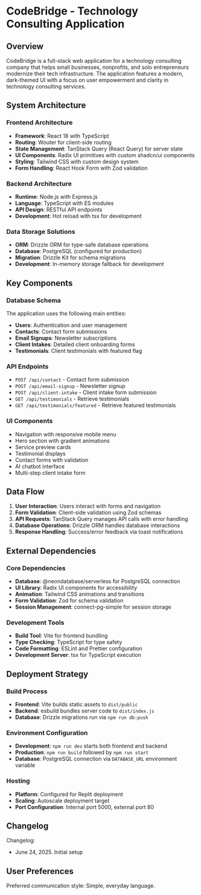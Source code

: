 # CodeBridge - Technology Consulting Application

## Overview

CodeBridge is a full-stack web application for a technology consulting company that helps small businesses, nonprofits, and solo entrepreneurs modernize their tech infrastructure. The application features a modern, dark-themed UI with a focus on user empowerment and clarity in technology consulting services.

## System Architecture

### Frontend Architecture
- **Framework**: React 18 with TypeScript
- **Routing**: Wouter for client-side routing
- **State Management**: TanStack Query (React Query) for server state
- **UI Components**: Radix UI primitives with custom shadcn/ui components
- **Styling**: Tailwind CSS with custom design system
- **Form Handling**: React Hook Form with Zod validation

### Backend Architecture
- **Runtime**: Node.js with Express.js
- **Language**: TypeScript with ES modules
- **API Design**: RESTful API endpoints
- **Development**: Hot reload with tsx for development

### Data Storage Solutions
- **ORM**: Drizzle ORM for type-safe database operations
- **Database**: PostgreSQL (configured for production)
- **Migration**: Drizzle Kit for schema migrations
- **Development**: In-memory storage fallback for development

## Key Components

### Database Schema
The application uses the following main entities:
- **Users**: Authentication and user management
- **Contacts**: Contact form submissions
- **Email Signups**: Newsletter subscriptions
- **Client Intakes**: Detailed client onboarding forms
- **Testimonials**: Client testimonials with featured flag

### API Endpoints
- `POST /api/contact` - Contact form submission
- `POST /api/email-signup` - Newsletter signup
- `POST /api/client-intake` - Client intake form submission
- `GET /api/testimonials` - Retrieve testimonials
- `GET /api/testimonials/featured` - Retrieve featured testimonials

### UI Components
- Navigation with responsive mobile menu
- Hero section with gradient animations
- Service preview cards
- Testimonial displays
- Contact forms with validation
- AI chatbot interface
- Multi-step client intake form

## Data Flow

1. **User Interaction**: Users interact with forms and navigation
2. **Form Validation**: Client-side validation using Zod schemas
3. **API Requests**: TanStack Query manages API calls with error handling
4. **Database Operations**: Drizzle ORM handles database interactions
5. **Response Handling**: Success/error feedback via toast notifications

## External Dependencies

### Core Dependencies
- **Database**: @neondatabase/serverless for PostgreSQL connection
- **UI Library**: Radix UI components for accessibility
- **Animation**: Tailwind CSS animations and transitions
- **Form Validation**: Zod for schema validation
- **Session Management**: connect-pg-simple for session storage

### Development Tools
- **Build Tool**: Vite for frontend bundling
- **Type Checking**: TypeScript for type safety
- **Code Formatting**: ESLint and Prettier configuration
- **Development Server**: tsx for TypeScript execution

## Deployment Strategy

### Build Process
- **Frontend**: Vite builds static assets to `dist/public`
- **Backend**: esbuild bundles server code to `dist/index.js`
- **Database**: Drizzle migrations run via `npm run db:push`

### Environment Configuration
- **Development**: `npm run dev` starts both frontend and backend
- **Production**: `npm run build` followed by `npm run start`
- **Database**: PostgreSQL connection via `DATABASE_URL` environment variable

### Hosting
- **Platform**: Configured for Replit deployment
- **Scaling**: Autoscale deployment target
- **Port Configuration**: Internal port 5000, external port 80

## Changelog

Changelog:
- June 24, 2025. Initial setup

## User Preferences

Preferred communication style: Simple, everyday language.